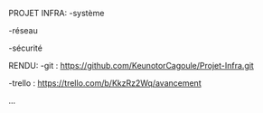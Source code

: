 PROJET INFRA:
-système

-réseau

-sécurité


RENDU:
-git : https://github.com/KeunotorCagoule/Projet-Infra.git

-trello : https://trello.com/b/KkzRz2Wq/avancement

...

